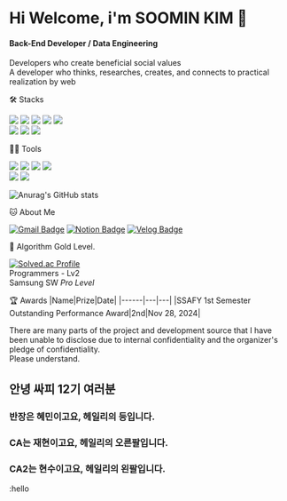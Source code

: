 # Hi Welcome, i'm SOOMIN KIM 👋

#### Back-End Developer / Data Engineering
Developers who create beneficial social values   
A developer who thinks, researches, creates, and connects to practical realization by web


🛠️ Stacks

<img src="https://img.shields.io/badge/Java-F89820?style=flat-square&logo=Java&logoColor=white"/> <img src="https://img.shields.io/badge/Python-3766AB?style=flat-square&logo=Python&logoColor=white"/> <img src="https://img.shields.io/badge/JavaScript-F7DF1E?style=flat-square&logo=JavaScript&logoColor=white"/> <img src="https://img.shields.io/badge/C-A8B9CC?style=flat-square&logo=C&logoColor=white"/> <img src="https://img.shields.io/badge/R-00599C?style=flat-square&logo=R&logoColor=white"/> <br/>
<img src="https://img.shields.io/badge/Spring-8BC34A?style=flat-square&logo=Spring&logoColor=white"/> <img src="https://img.shields.io/badge/Vue.js-4FC08D?style=flat-square&logo=Vue.js&logoColor=white"/> <img src="https://img.shields.io/badge/MySQL-4479A1?style=flat-square&logo=MySQL&logoColor=white"/> 

💪🏼 Tools 

<img src="https://img.shields.io/badge/IntelliJ IDEA-000000?style=flat-square&logo=IntelliJ IDEA&logoColor=white"/> <img src="https://img.shields.io/badge/Eclipse IDE-2C2255?style=flat-square&logo=Eclipse IDE&logoColor=white"/> <img src="https://img.shields.io/badge/VisualStudioCode-007ACC?style=flat-square&logo=Visual Studio Code&logoColor=white"/> <img src="https://img.shields.io/badge/Google Colab-44A833?style=flat-square&logo=Google Colab&logoColor=white"/> <br/>
<img src="https://img.shields.io/badge/GitHub-181717?style=flat-square&logo=GitHub&logoColor=white"/> <img src="https://img.shields.io/badge/GitLab-181717?style=flat-square&logo=GitLab&logoColor=white"/>

![Anurag's GitHub stats](https://github-readme-stats.vercel.app/api?username=baeyuna97&show_icons=true&theme=radical)


🐱 About Me

[![Gmail Badge](https://img.shields.io/badge/Gmail-d14836?style=flat-square&logo=Gmail&logoColor=white&link=mailto:kate010117@gmail.com)](kate010117@gmail.com)
  [![Notion Badge](https://img.shields.io/badge/Notion-000000?style=flat-square&logo=Notion&logoColor=white&link=https://joyous-pansy-314.notion.site/1612a809df194bb892e7dc0f4947c300)](https://joyous-pansy-314.notion.site/1612a809df194bb892e7dc0f4947c300)
  [![Velog Badge](https://img.shields.io/badge/Velog-20C997?style=flat-square&logo=Velog&logoColor=white&link=https://velog.io/@kate010117)](https://velog.io/@kate010117)


🏅 Algorithm Gold Level. 

[![Solved.ac Profile](http://mazassumnida.wtf/api/v2/generate_badge?boj=kate010117)](https://solved.ac/kate010117/)  
Programmers - Lv2  
Samsung SW *Pro Level*


🏆 Awards
|Name|Prize|Date|
|------|---|---|
|SSAFY 1st Semester Outstanding Performance Award|2nd|Nov 28, 2024|




There are many parts of the project and development source that I have been unable to disclose due to internal confidentiality and the organizer's pledge of confidentiality.  
Please understand.

## 안녕 싸피 12기 여러분
### 반장은 혜민이고요, 헤일리의 등입니다.
### CA는 재현이고요, 헤일리의 오른팔입니다.
### CA2는 현수이고요, 헤일리의 왼팔입니다.
:hello
